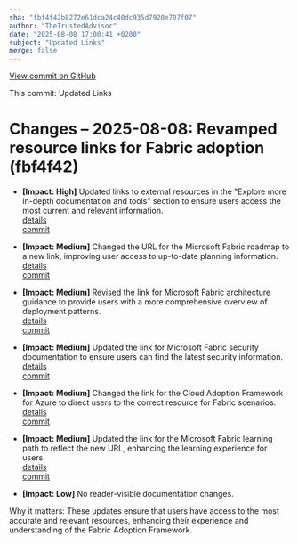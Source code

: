 ```yaml
---
sha: "fbf4f42b8272e61dca24c40dc935d7920e707f07"
author: "TheTrustedAdvisor"
date: "2025-08-08 17:00:41 +0200"
subject: "Updated Links"
merge: false
---
```


[View commit on GitHub](https://github.com/TheTrustedAdvisor/FabricAdoptionFramework/commit/fbf4f42b8272e61dca24c40dc935d7920e707f07)

This commit: Updated Links

# Changes – 2025-08-08: Revamped resource links for Fabric adoption (fbf4f42)

- **[Impact: High]** Updated links to external resources in the "Explore more in-depth documentation and tools" section to ensure users access the most current and relevant information.  
   [details](/docs/about/changes/2025-08-08-updated-links)  
   [commit](https://github.com/TheTrustedAdvisor/FabricAdoptionFramework/commit/fbf4f42b8272e61dca24c40dc935d7920e707f07)

- **[Impact: Medium]** Changed the URL for the Microsoft Fabric roadmap to a new link, improving user access to up-to-date planning information.  
   [details](/docs/about/changes/2025-08-08-updated-links)  
   [commit](https://github.com/TheTrustedAdvisor/FabricAdoptionFramework/commit/fbf4f42b8272e61dca24c40dc935d7920e707f07)

- **[Impact: Medium]** Revised the link for Microsoft Fabric architecture guidance to provide users with a more comprehensive overview of deployment patterns.  
   [details](/docs/about/changes/2025-08-08-updated-links)  
   [commit](https://github.com/TheTrustedAdvisor/FabricAdoptionFramework/commit/fbf4f42b8272e61dca24c40dc935d7920e707f07)

- **[Impact: Medium]** Updated the link for Microsoft Fabric security documentation to ensure users can find the latest security information.  
   [details](/docs/about/changes/2025-08-08-updated-links)  
   [commit](https://github.com/TheTrustedAdvisor/FabricAdoptionFramework/commit/fbf4f42b8272e61dca24c40dc935d7920e707f07)

- **[Impact: Medium]** Changed the link for the Cloud Adoption Framework for Azure to direct users to the correct resource for Fabric scenarios.  
   [details](/docs/about/changes/2025-08-08-updated-links)  
   [commit](https://github.com/TheTrustedAdvisor/FabricAdoptionFramework/commit/fbf4f42b8272e61dca24c40dc935d7920e707f07)

- **[Impact: Medium]** Updated the link for the Microsoft Fabric learning path to reflect the new URL, enhancing the learning experience for users.  
   [details](/docs/about/changes/2025-08-08-updated-links)  
   [commit](https://github.com/TheTrustedAdvisor/FabricAdoptionFramework/commit/fbf4f42b8272e61dca24c40dc935d7920e707f07)

- **[Impact: Low]** No reader-visible documentation changes.  

Why it matters: These updates ensure that users have access to the most accurate and relevant resources, enhancing their experience and understanding of the Fabric Adoption Framework.
